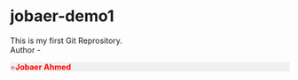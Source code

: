 # jobaer-demo1
This is my first Git Reprository.<br>
Author - <p style="color: red; background-color: #f0f0f0;">=<b>Jobaer Ahmed<b></p>
